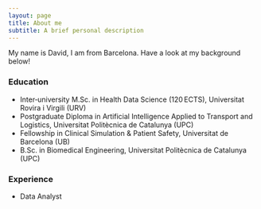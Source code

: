 ```yaml
---
layout: page
title: About me
subtitle: A brief personal description
---
```


My name is David, I am from Barcelona. Have a look at my background below!

### Education
- Inter‑university M.Sc. in Health Data Science (120 ECTS), Universitat Rovira i Virgili (URV)
- Postgraduate Diploma in Artificial Intelligence Applied to Transport and Logistics, Universitat Politècnica de Catalunya (UPC)
- Fellowship in Clinical Simulation & Patient Safety, Universitat de Barcelona (UB)
- B.Sc. in Biomedical Engineering, Universitat Politècnica de Catalunya (UPC)

### Experience
- Data Analyst